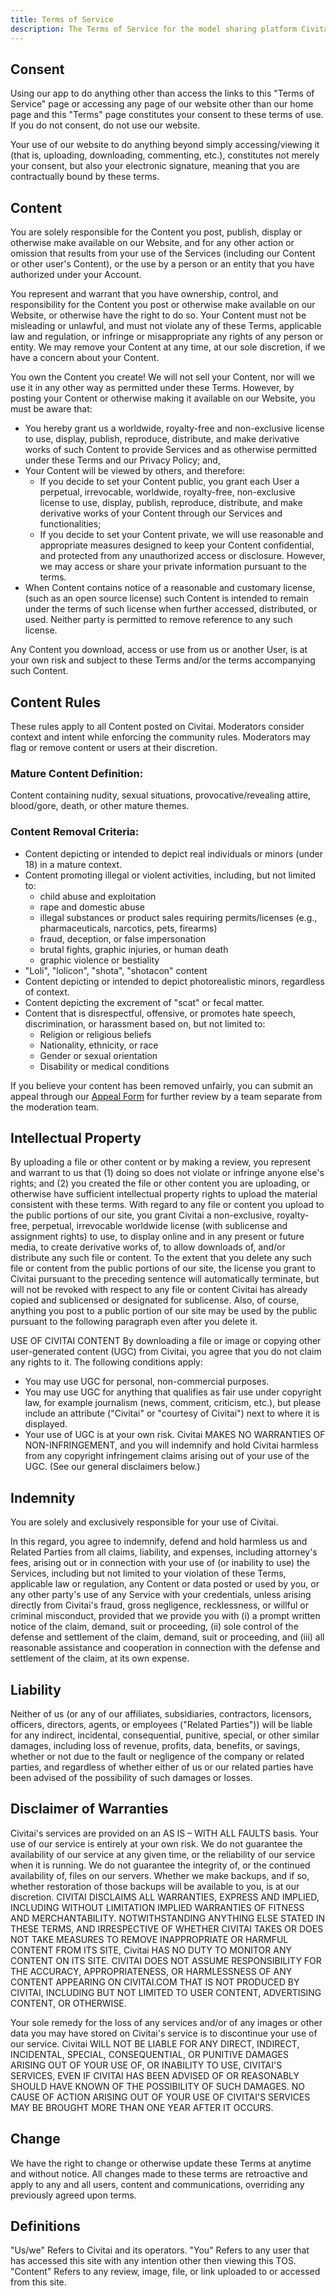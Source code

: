```yaml
---
title: Terms of Service
description: The Terms of Service for the model sharing platform Civitai
---
```


## Consent
Using our app to do anything other than access the links to this "Terms of Service" page or accessing any page of our website other than our home page and this "Terms" page constitutes your consent to these terms of use. If you do not consent, do not use our website.

Your use of our website to do anything beyond simply accessing/viewing it (that is, uploading, downloading, commenting, etc.), constitutes not merely your consent, but also your electronic signature, meaning that you are contractually bound by these terms.

## Content
You are solely responsible for the Content you post, publish, display or otherwise make available on our Website, and for any other action or omission that results from your use of the Services (including our Content or other user's Content), or the use by a person or an entity that you have authorized under your Account.

You represent and warrant that you have ownership, control, and responsibility for the Content you post or otherwise make available on our Website, or otherwise have the right to do so. Your Content must not be misleading or unlawful, and must not violate any of these Terms, applicable law and regulation, or infringe or misappropriate any rights of any person or entity. We may remove your Content at any time, at our sole discretion, if we have a concern about your Content.

You own the Content you create! We will not sell your Content, nor will we use it in any other way as permitted under these Terms. However, by posting your Content or otherwise making it available on our Website, you must be aware that:

- You hereby grant us a worldwide, royalty-free and non-exclusive license to use, display, publish, reproduce, distribute, and make derivative works of such Content to provide Services and as otherwise permitted under these Terms and our Privacy Policy; and,
- Your Content will be viewed by others, and therefore:
  - If you decide to set your Content public, you grant each User a perpetual, irrevocable, worldwide, royalty-free, non-exclusive license to use, display, publish, reproduce, distribute, and make derivative works of your Content through our Services and functionalities;
  - If you decide to set your Content private, we will use reasonable and appropriate measures designed to keep your Content confidential, and protected from any unauthorized access or disclosure. However, we may access or share your private information pursuant to the terms.
- When Content contains notice of a reasonable and customary license, (such as an open source license) such Content is intended to remain under the terms of such license when further accessed, distributed, or used. Neither party is permitted to remove reference to any such license.

Any Content you download, access or use from us or another User, is at your own risk and subject to these Terms and/or the terms accompanying such Content.

## Content Rules
These rules apply to all Content posted on Civitai. Moderators consider context and intent while enforcing the community rules. Moderators may flag or remove content or users at their discretion.

### Mature Content Definition:
Content containing nudity, sexual situations, provocative/revealing attire, blood/gore, death, or other mature themes.

### Content Removal Criteria:
- Content depicting or intended to depict real individuals or minors (under 18) in a mature context.
- Content promoting illegal or violent activities, including, but not limited to:
  - child abuse and exploitation
  - rape and domestic abuse
  - illegal substances or product sales requiring permits/licenses (e.g., pharmaceuticals, narcotics, pets, firearms)
  - fraud, deception, or false impersonation
  - brutal fights, graphic injuries, or human death
  - graphic violence or bestiality
- "Loli", "lolicon", "shota", "shotacon" content
- Content depicting or intended to depict photorealistic minors, regardless of context.
- Content depicting the excrement of "scat" or fecal matter.
- Content that is disrespectful, offensive, or promotes hate speech, discrimination, or harassment based on, but not limited to:
  - Religion or religious beliefs
  - Nationality, ethnicity, or race
  - Gender or sexual orientation
  - Disability or medical conditions

If you believe your content has been removed unfairly, you can submit an appeal through our [Appeal Form](/appeal) for further review by a team separate from the moderation team.

## Intellectual Property
By uploading a file or other content or by making a review, you represent and warrant to us that (1) doing so does not violate or infringe anyone else's rights; and (2) you created the file or other content you are uploading, or otherwise have sufficient intellectual property rights to upload the material consistent with these terms. With regard to any file or content you upload to the public portions of our site, you grant Civitai a non-exclusive, royalty-free, perpetual, irrevocable worldwide license (with sublicense and assignment rights) to use, to display online and in any present or future media, to create derivative works of, to allow downloads of, and/or distribute any such file or content. To the extent that you delete any such file or content from the public portions of our site, the license you grant to Civitai pursuant to the preceding sentence will automatically terminate, but will not be revoked with respect to any file or content Civitai has already copied and sublicensed or designated for sublicense. Also, of course, anything you post to a public portion of our site may be used by the public pursuant to the following paragraph even after you delete it.

USE OF CIVITAI CONTENT
By downloading a file or image or copying other user-generated content (UGC) from Civitai, you agree that you do not claim any rights to it. The following conditions apply:

- You may use UGC for personal, non-commercial purposes.
- You may use UGC for anything that qualifies as fair use under copyright law, for example journalism (news, comment, criticism, etc.), but please include an attribute ("Civitai" or "courtesy of Civitai") next to where it is displayed.
- Your use of UGC is at your own risk. Civitai MAKES NO WARRANTIES OF NON-INFRINGEMENT, and you will indemnify and hold Civitai harmless from any copyright infringement claims arising out of your use of the UGC. (See our general disclaimers below.)


## Indemnity
You are solely and exclusively responsible for your use of Civitai.

In this regard, you agree to indemnify, defend and hold harmless us and Related Parties from all claims, liability, and expenses, including attorney's fees, arising out or in connection with your use of (or inability to use) the Services, including but not limited to your violation of these Terms, applicable law or regulation, any Content or data posted or used by you, or any other party's use of any Service with your credentials, unless arising directly from Civitai's fraud, gross negligence, recklessness, or willful or criminal misconduct, provided that we provide you with (i) a prompt written notice of the claim, demand, suit or proceeding, (ii) sole control of the defense and settlement of the claim, demand, suit or proceeding, and (iii) all reasonable assistance and cooperation in connection with the defense and settlement of the claim, at its own expense.

## Liability
Neither of us (or any of our affiliates, subsidiaries, contractors, licensors, officers, directors, agents, or employees ("Related Parties")) will be liable for any indirect, incidental, consequential, punitive, special, or other similar damages, including loss of revenue, profits, data, benefits, or savings, whether or not due to the fault or negligence of the company or related parties, and regardless of whether either of us or our related parties have been advised of the possibility of such damages or losses.


## Disclaimer of Warranties
Civitai's services are provided on an AS IS – WITH ALL FAULTS basis. Your use of our service is entirely at your own risk. We do not guarantee the availability of our service at any given time, or the reliability of our service when it is running. We do not guarantee the integrity of, or the continued availability of, files on our servers. Whether we make backups, and if so, whether restoration of those backups will be available to you, is at our discretion. CIVITAI DISCLAIMS ALL WARRANTIES, EXPRESS AND IMPLIED, INCLUDING WITHOUT LIMITATION IMPLIED WARRANTIES OF FITNESS AND MERCHANTABILITY. NOTWITHSTANDING ANYTHING ELSE STATED IN THESE TERMS, AND IRRESPECTIVE OF WHETHER CIVITAI TAKES OR DOES NOT TAKE MEASURES TO REMOVE INAPPROPRIATE OR HARMFUL CONTENT FROM ITS SITE, Civitai HAS NO DUTY TO MONITOR ANY CONTENT ON ITS SITE. CIVITAI DOES NOT ASSUME RESPONSIBILITY FOR THE ACCURACY, APPROPRIATENESS, OR HARMLESSNESS OF ANY CONTENT APPEARING ON CIVITAI.COM THAT IS NOT PRODUCED BY CIVITAI, INCLUDING BUT NOT LIMITED TO USER CONTENT, ADVERTISING CONTENT, OR OTHERWISE.

Your sole remedy for the loss of any services and/or of any images or other data you may have stored on Civitai's service is to discontinue your use of our service. Civitai WILL NOT BE LIABLE FOR ANY DIRECT, INDIRECT, INCIDENTAL, SPECIAL, CONSEQUENTIAL, OR PUNITIVE DAMAGES ARISING OUT OF YOUR USE OF, OR INABILITY TO USE, CIVITAI'S SERVICES, EVEN IF CIVITAI HAS BEEN ADVISED OF OR REASONABLY SHOULD HAVE KNOWN OF THE POSSIBILITY OF SUCH DAMAGES. NO CAUSE OF ACTION ARISING OUT OF YOUR USE OF CIVITAI'S SERVICES MAY BE BROUGHT MORE THAN ONE YEAR AFTER IT OCCURS.


## Change
We have the right to change or otherwise update these Terms at anytime and without notice. All changes made to these terms are retroactive and apply to any and all users, content and communications, overriding any previously agreed upon terms.

## Definitions
"Us/we" Refers to Civitai and its operators.
"You" Refers to any user that has accessed this site with any intention other then viewing this TOS.
"Content" Refers to any review, image, file, or link uploaded to or accessed from this site.

